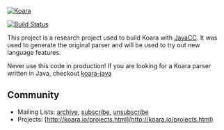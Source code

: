 [![Koara](http://www.koara.io/logo.png)](http://www.koara.io)

[![Build Status](https://travis-ci.org/koara/grammar.svg?branch=master)](https://travis-ci.org/koara/grammar)

This project is a research project used to build Koara with [JavaCC](https://javacc.java.net/). It was used 
to generate the original parser and will be used to try out new language features.

Never use this code in production! If you are looking for a Koara parser written in Java, checkout [koara-java](https://github.com/koara/koara-java)

## Community
- Mailing Lists: [archive](http://groups.google.com/group/koara-users/topics), [subscribe](mailto:koara-users+subscribe@googlegroups.com),  [unsubscribe](mailto:koara-users+unsubscribe@googlegroups.com)
- Projects: [http://koara.io/projects.html](http://koara.io/projects.html)